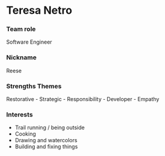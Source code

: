 # Teresa Netro

### Team role

Software Engineer

### Nickname

Reese

### Strengths Themes

Restorative - Strategic - Responsibility - Developer - Empathy

### Interests

- Trail running / being outside
- Cooking
- Drawing and watercolors
- Building and fixing things
